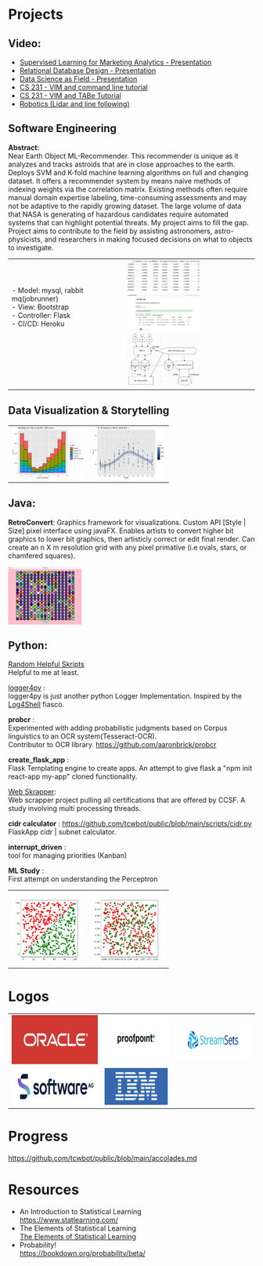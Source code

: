 # Projects
 
## Video:
- [Supervised Learning for Marketing Analytics - Presentation](https://www.youtube.com/watch?v=7WtoGeQmB0w)
- [Relational Database Design - Presentation](https://www.youtube.com/watch?v=QxE2QbB2YTM)
- [Data Science as Field - Presentation](https://www.youtube.com/watch?v=uiD9XutppVQ)
- [CS 231 - VIM and command line tutorial](https://www.youtube.com/watch?v=RCx34TPTjsg)
- [CS 231 - VIM and TABe Tutorial](https://www.youtube.com/watch?v=PhcTrkfMIS4)
- [Robotics (Lidar and line following)](https://www.youtube.com/watch?v=V10tFtglBeQ)


## Software Engineering
**Abstract:** <br/>
Near Earth Object ML-Recommender. This recommender is unique as it analyzes and tracks astroids that are in close approaches to the earth. Deploys SVM and K-fold machine learning algorithms on full and changing dataset. It offers a recommender system by means naive methods of indexing weights via the correlation matrix. 
Existing methods often require manual domain expertise labeling, time-consuming assessments and may not be adaptive to the rapidly
growing dataset. The large volume of data that NASA is generating of hazardous candidates require automated systems that can highlight potential threats. My project aims to fill the gap. Project aims to contribute to the field by assisting astronomers, astro-physicists, and researchers in making focused decisions on what to objects to investigate. 


<table>
<tr>
  <td align=top>
- Model: mysql, rabbit mq(jobrunner) <br/>
- View: Bootstrap <br/>
- Controller: Flask  <br/>
- CI/CD: Heroku<br/> <br/> <br/> <br/> <br/>
  </td>
  <td>
   <img src="https://github.com/tcwbot/public/blob/main/images/neor-data.png" width="150"/>
   <img src="https://github.com/tcwbot/public/blob/main/images/neor-jobrunner.png" width="150"/> <br/>
   <img src="https://github.com/tcwbot/public/blob/main/images/system-diagram.png" width="150"/>

  </td>
 </tr>
</table>


## Data Visualization & Storytelling
<table>
 <tr>
  <td>
<img src="https://github.com/tcwbot/public/blob/main/images/visual-analysis1.png" width="150"/>
  </td>
  <td>
<img src="https://github.com/tcwbot/public/blob/main/images/visual-analysis2.png" width="150"/>
  </td>
 </tr>
</table>

## Java:

__RetroConvert__: Graphics framework for visualizations. Custom API [Style | Size] pixel interface using javaFX. Enables artists to convert higher bit graphics to lower bit graphics, then artisticly correct or edit final render.  Can create an n X m resolution grid with any pixel primative (i.e ovals, stars, or chamfered squares). 

<img align="center" src="https://raw.githubusercontent.com/tcwbot/public/main/images/pixels.png" width="150"/>


## Python:

[Random Helpful Skripts](https://github.com/tcwbot/public/tree/main/scripts) <br/>
Helpful to me at least.

[logger4py](https://github.com/tcwbot/logger4) : <br/>
logger4py is just another python Logger Implementation.  Inspired by the [Log4Shell](https://en.wikipedia.org/wiki/Log4Shell) fiasco.

__probcr__ : <br/>
Experimented with adding probabilistic judgments based on Corpus linguistics to an OCR system(Tesseract-OCR).<br/>
Contributor to OCR library. https://github.com/aaronbrick/probcr

__create_flask_app__ :  <br/>
Flask Templating engine to create apps. An attempt to give flask a "npm init react-app my-app" cloned functionality.

[Web Skrapper](https://github.com/tcwbot/public/tree/main/scripts/python231):  <br/>
Web scrapper project pulling all certifications that are offered by CCSF.  A study involving multi processing threads.

__cidr calculator__ :  https://github.com/tcwbot/public/blob/main/scripts/cidr.py <br/>
FlaskApp cidr | subnet calculator.

__interrupt_driven__ :  <br/>
tool for managing priorities (Kanban)

__ML Study__ :  <br/>
First attempt on understanding the Perceptron
<table>
 <tr>
  <td>
<img src="https://raw.githubusercontent.com/tcwbot/public/main/images/simple_classification_01.png" width="150"/>
  </td>
  <td>
<img src="https://raw.githubusercontent.com/tcwbot/public/main/images/simple_classification_02.png" width="150"/>
  </td>
 </tr>
</table>
   


# Logos
<table>
<tr><td><img src="https://raw.githubusercontent.com/tcwbot/public/main/images/logo_01.png" height="100"/></td>
<td><img src="https://raw.githubusercontent.com/tcwbot/public/main/images/logo_02.png" height="100"/></td>
<td><img src="https://raw.githubusercontent.com/tcwbot/public/main/images/logo_03.png" height="75"/></td>
</tr>
<tr>
<td><img src="https://raw.githubusercontent.com/tcwbot/public/main/images/sag_logo.jpg" height="75"/></td>
 <td><img src="https://raw.githubusercontent.com/tcwbot/public/main/images/ibm_logo.jpg" height="75"/></td>
</tr>

 
</table>

# Progress
https://github.com/tcwbot/public/blob/main/accolades.md

# Resources
- An Introduction to Statistical Learning <br/>
https://www.statlearning.com/ <br/>
- The Elements of Statistical Learning <br/>
[The Elements of Statistical Learning ](https://hastie.su.domains/ElemStatLearn/printings/ESLII_print12_toc.pdf) <br/>
- Probability! <br/>
https://bookdown.org/probability/beta/  <br/>


